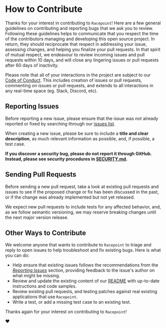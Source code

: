 # How to Contribute

Thanks for your interest in contributing to `Racepoint`! Here are a few general
guidelines on contributing and reporting bugs that we ask you to review.
Following these guidelines helps to communicate that you respect the time of the
contributors managing and developing this open source project. In return, they
should reciprocate that respect in addressing your issue, assessing changes, and
helping you finalize your pull requests. In that spirit of mutual respect, we
endeavour to review incoming issues and pull requests within 10 days, and will
close any lingering issues or pull requests after 60 days of inactivity.

Please note that all of your interactions in the project are subject to our
[Code of Conduct](CODE_OF_CONDUCT.md). This includes creation of issues or pull
requests, commenting on issues or pull requests, and extends to all interactions
in any real-time space (eg. Slack, Discord, etc).

## Reporting Issues

Before reporting a new issue, please ensure that the issue was not already
reported or fixed by searching through our
[issues list](https://github.com/wayfair-incubator/racepoint/issues).

When creating a new issue, please be sure to include a **title and clear
description**, as much relevant information as possible, and, if possible, a
test case.

**If you discover a security bug, please do not report it through GitHub.
Instead, please see security procedures in [SECURITY.md](SECURITY.md).**

## Sending Pull Requests

Before sending a new pull request, take a look at existing pull requests and
issues to see if the proposed change or fix has been discussed in the past, or
if the change was already implemented but not yet released.

We expect new pull requests to include tests for any affected behavior, and, as
we follow semantic versioning, we may reserve breaking changes until the next
major version release.

## Other Ways to Contribute

We welcome anyone that wants to contribute to `Racepoint` to triage and reply to
open issues to help troubleshoot and fix existing bugs. Here is what you can do:

- Help ensure that existing issues follows the recommendations from the
  _[Reporting Issues](#reporting-issues)_ section, providing feedback to the
  issue's author on what might be missing.
- Review and update the existing content of our
  [README](https://github.com/wayfair-incubator/racepoint/blob/main/README.md)
  with up-to-date instructions and code samples.
- Review existing pull requests, and testing patches against real existing
  applications that use `Racepoint`.
- Write a test, or add a missing test case to an existing test.

Thanks again for your interest on contributing to `Racepoint`!

:heart:
